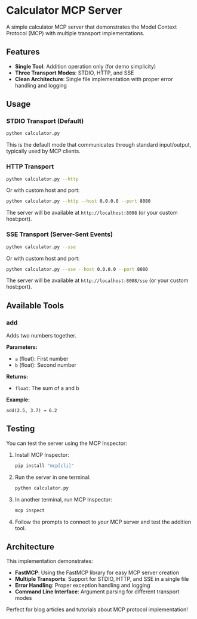 # Calculator MCP Server

A simple calculator MCP server that demonstrates the Model Context Protocol (MCP) with multiple transport implementations.

## Features

- **Single Tool**: Addition operation only (for demo simplicity)
- **Three Transport Modes**: STDIO, HTTP, and SSE
- **Clean Architecture**: Single file implementation with proper error handling and logging

## Usage

### STDIO Transport (Default)

```bash
python calculator.py
```

This is the default mode that communicates through standard input/output, typically used by MCP clients.

### HTTP Transport

```bash
python calculator.py --http
```

Or with custom host and port:

```bash
python calculator.py --http --host 0.0.0.0 --port 8080
```

The server will be available at `http://localhost:8008` (or your custom host:port).

### SSE Transport (Server-Sent Events)

```bash
python calculator.py --sse
```

Or with custom host and port:

```bash
python calculator.py --sse --host 0.0.0.0 --port 8080
```

The server will be available at `http://localhost:8008/sse` (or your custom host:port).

## Available Tools

### add

Adds two numbers together.

**Parameters:**
- `a` (float): First number
- `b` (float): Second number

**Returns:**
- `float`: The sum of a and b

**Example:**
```
add(2.5, 3.7) → 6.2
```

## Testing

You can test the server using the MCP Inspector:

1. Install MCP Inspector:
   ```bash
   pip install "mcp[cli]"
   ```

2. Run the server in one terminal:
   ```bash
   python calculator.py
   ```

3. In another terminal, run MCP Inspector:
   ```bash
   mcp inspect
   ```

4. Follow the prompts to connect to your MCP server and test the addition tool.

## Architecture

This implementation demonstrates:

- **FastMCP**: Using the FastMCP library for easy MCP server creation
- **Multiple Transports**: Support for STDIO, HTTP, and SSE in a single file
- **Error Handling**: Proper exception handling and logging
- **Command Line Interface**: Argument parsing for different transport modes

Perfect for blog articles and tutorials about MCP protocol implementation!
